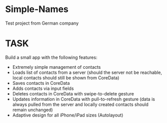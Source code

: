 # Simple-Names
Test project from German company

# TASK
Build a small app with the following features:

- Extremely simple management of contacts
- Loads list of contacts from a server (should the server not be reachable, local contacts should still be shown from CoreData)
- Saves contacts in CoreData
- Adds contacts via input fields
- Deletes contacts in CoreData with swipe-to-delete gesture
- Updates information in CoreData with pull-to-refresh gesture (data is always pulled from the server and locally created contacts should remain unchanged)
- Adaptive design for all iPhone/iPad sizes (Autolayout)


